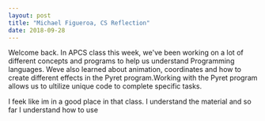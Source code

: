 ```yaml
---
layout: post
title: "Michael Figueroa, CS Reflection"
date: 2018-09-28
---
```


  Welcome back. In APCS class this week, we've been working on a lot of different concepts and programs to help us understand Programming languages. Weve also learned about animation, coordinates and how to create different effects in the Pyret program.Working with the Pyret program allows us to ultilize unique code to complete specific tasks.
  
  I feek like im in a good place in that class. I understand the material and so far I understand how to use  
